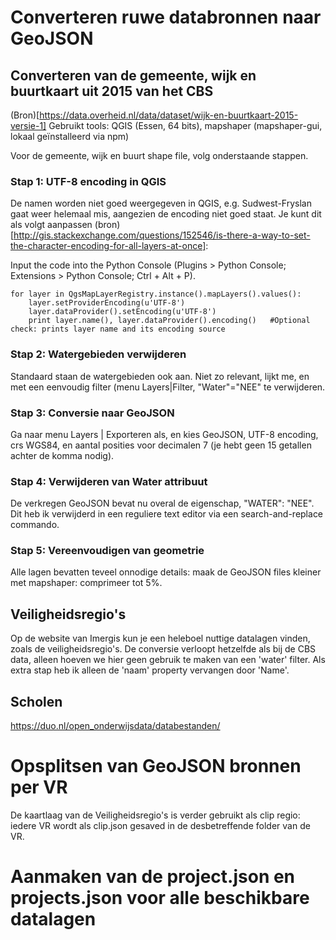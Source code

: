 # Converteren ruwe databronnen naar GeoJSON

## Converteren van de gemeente, wijk en buurtkaart uit 2015 van het CBS

(Bron)[https://data.overheid.nl/data/dataset/wijk-en-buurtkaart-2015-versie-1]
Gebruikt tools: QGIS (Essen, 64 bits), mapshaper (mapshaper-gui, lokaal geïnstalleerd via npm) 

Voor de gemeente, wijk en buurt shape file, volg onderstaande stappen.

### Stap 1: UTF-8 encoding in QGIS

De namen worden niet goed weergegeven in QGIS, e.g. Sudwest-Fryslan gaat weer helemaal mis, aangezien de encoding niet goed staat. 
Je kunt dit als volgt aanpassen (bron)[http://gis.stackexchange.com/questions/152546/is-there-a-way-to-set-the-character-encoding-for-all-layers-at-once]:

Input the code into the Python Console (Plugins > Python Console; Extensions > Python Console; Ctrl + Alt + P).

```
for layer in QgsMapLayerRegistry.instance().mapLayers().values():
    layer.setProviderEncoding(u'UTF-8')
    layer.dataProvider().setEncoding(u'UTF-8')
    print layer.name(), layer.dataProvider().encoding()   #Optional check: prints layer name and its encoding source
```

### Stap 2: Watergebieden verwijderen

Standaard staan de watergebieden ook aan. Niet zo relevant, lijkt me, en met een eenvoudig filter (menu Layers|Filter, "Water"="NEE" te verwijderen.

### Stap 3: Conversie naar GeoJSON

Ga naar menu Layers | Exporteren als, en kies GeoJSON, UTF-8 encoding, crs WGS84, en aantal posities voor decimalen 7 
(je hebt geen 15 getallen achter de komma nodig).

### Stap 4: Verwijderen van Water attribuut

De verkregen GeoJSON bevat nu overal de eigenschap, "WATER": "NEE". Dit heb ik verwijderd in een reguliere text editor via een search-and-replace 
commando.

### Stap 5: Vereenvoudigen van geometrie

Alle lagen bevatten teveel onnodige details: maak de GeoJSON files kleiner met mapshaper: comprimeer tot 5%.

## Veiligheidsregio's
Op de website van Imergis kun je een heleboel nuttige datalagen vinden, zoals de veiligheidsregio's. De conversie verloopt hetzelfde als bij de CBS 
data, alleen hoeven we hier geen gebruik te maken van een 'water' filter. Als extra stap heb ik alleen de 'naam' property vervangen door 'Name'.

## Scholen
https://duo.nl/open_onderwijsdata/databestanden/


# Opsplitsen van GeoJSON bronnen per VR
De kaartlaag van de Veiligheidsregio's is verder gebruikt als clip regio: iedere VR wordt als clip.json gesaved in de desbetreffende folder van 
de VR.

# Aanmaken van de project.json en projects.json voor alle beschikbare datalagen

